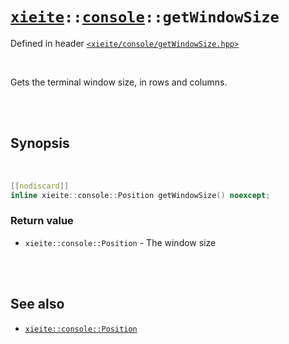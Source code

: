 # [`xieite`](../../README.md)`::`[`console`](../../docs/console.md)`::getWindowSize`
Defined in header [`<xieite/console/getWindowSize.hpp>`](../../include/xieite/console/getWindowSize.hpp)

<br/>

Gets the terminal window size, in rows and columns.

<br/><br/>

## Synopsis

<br/>

```cpp
[[nodiscard]]
inline xieite::console::Position getWindowSize() noexcept;
```
### Return value
- `xieite::console::Position` - The window size

<br/><br/>

## See also
- [`xieite::console::Position`](../../docs/console/Position.md)
